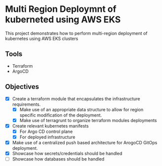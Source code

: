 # Multi Region Deploymnt of kuberneted using AWS EKS

This project demonstrates how to perform multi-region deployment of kubernetes using AWS EKS clusters

## Tools
- Terraform
- ArgoCD

## Objectives
- [x] Create a terraform module that encapsulates the infrastructure requirements.
  - [x] Make use of an appropriate data structure to allow for region specific modification of the deployment.
  - [x] Make use of terragrunt to organize terraform modules deployments
- [X] Create relevant kubernetes manifests
  - [X] For Argo CD control plane
  - [X] For deployed infrastructure
- [X] Make use of a centralized push based architecture for ArogoCD GitOps deployment.
- [X] Showcase how secrets/credentials should be handled
- [ ] Showcase how databases should be handled

